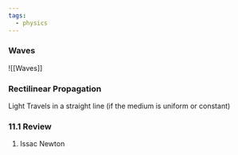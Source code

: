 ```yaml
---
tags:
  - physics
---
```

### Waves 
![[Waves]]


### Rectilinear Propagation
Light Travels in a straight line (if the medium is uniform or constant)

### 11.1 Review

1. Issac Newton






